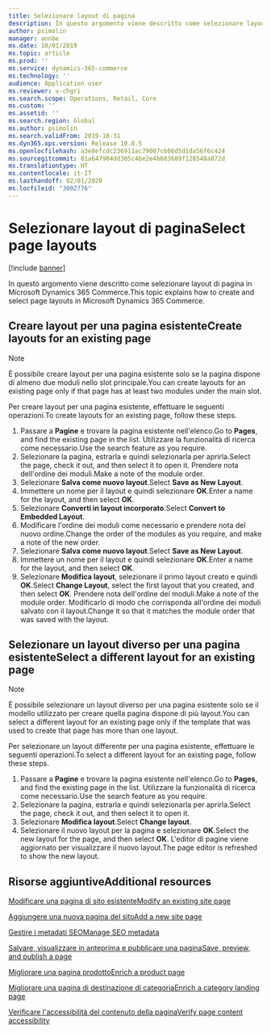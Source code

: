 ```yaml
---
title: Selezionare layout di pagina
description: In questo argomento viene descritto come selezionare layout di pagina in Microsoft Dynamics 365 Commerce.
author: psimolin
manager: annbe
ms.date: 10/01/2019
ms.topic: article
ms.prod: ''
ms.service: dynamics-365-commerce
ms.technology: ''
audience: Application user
ms.reviewer: v-chgri
ms.search.scope: Operations, Retail, Core
ms.custom: ''
ms.assetid: ''
ms.search.region: Global
ms.author: psimolin
ms.search.validFrom: 2019-10-31
ms.dyn365.ops.version: Release 10.0.5
ms.openlocfilehash: a3e8efcdc236911ac79007c606d5d1da56f6c424
ms.sourcegitcommit: 81a647904dd305c4be2e4b683689f128548a872d
ms.translationtype: HT
ms.contentlocale: it-IT
ms.lasthandoff: 02/01/2020
ms.locfileid: "3002776"
---
```

# <a name="select-page-layouts"></a><span data-ttu-id="e0d3e-103">Selezionare layout di pagina</span><span class="sxs-lookup"><span data-stu-id="e0d3e-103">Select page layouts</span></span>


[!include [banner](includes/banner.md)]

<span data-ttu-id="e0d3e-104">In questo argomento viene descritto come selezionare layout di pagina in Microsoft Dynamics 365 Commerce.</span><span class="sxs-lookup"><span data-stu-id="e0d3e-104">This topic explains how to create and select page layouts in Microsoft Dynamics 365 Commerce.</span></span>

## <a name="create-layouts-for-an-existing-page"></a><span data-ttu-id="e0d3e-105">Creare layout per una pagina esistente</span><span class="sxs-lookup"><span data-stu-id="e0d3e-105">Create layouts for an existing page</span></span>

> [!NOTE]
> <span data-ttu-id="e0d3e-106">È possibile creare layout per una pagina esistente solo se la pagina dispone di almeno due moduli nello slot principale.</span><span class="sxs-lookup"><span data-stu-id="e0d3e-106">You can create layouts for an existing page only if that page has at least two modules under the main slot.</span></span>

<span data-ttu-id="e0d3e-107">Per creare layout per una pagina esistente, effettuare le seguenti operazioni.</span><span class="sxs-lookup"><span data-stu-id="e0d3e-107">To create layouts for an existing page, follow these steps.</span></span>

1. <span data-ttu-id="e0d3e-108">Passare a **Pagine** e trovare la pagina esistente nell'elenco.</span><span class="sxs-lookup"><span data-stu-id="e0d3e-108">Go to **Pages**, and find the existing page in the list.</span></span> <span data-ttu-id="e0d3e-109">Utilizzare la funzionalità di ricerca come necessario.</span><span class="sxs-lookup"><span data-stu-id="e0d3e-109">Use the search feature as you require.</span></span>
1. <span data-ttu-id="e0d3e-110">Selezionare la pagina, estrarla e quindi selezionarla per aprirla.</span><span class="sxs-lookup"><span data-stu-id="e0d3e-110">Select the page, check it out, and then select it to open it.</span></span> <span data-ttu-id="e0d3e-111">Prendere nota dell'ordine dei moduli.</span><span class="sxs-lookup"><span data-stu-id="e0d3e-111">Make a note of the module order.</span></span>
1. <span data-ttu-id="e0d3e-112">Selezionare **Salva come nuovo layout**.</span><span class="sxs-lookup"><span data-stu-id="e0d3e-112">Select **Save as New Layout**.</span></span>
1. <span data-ttu-id="e0d3e-113">Immettere un nome per il layout e quindi selezionare **OK**.</span><span class="sxs-lookup"><span data-stu-id="e0d3e-113">Enter a name for the layout, and then select **OK**.</span></span>
1. <span data-ttu-id="e0d3e-114">Selezionare **Converti in layout incorporato**.</span><span class="sxs-lookup"><span data-stu-id="e0d3e-114">Select **Convert to Embedded Layout**.</span></span>
1. <span data-ttu-id="e0d3e-115">Modificare l'ordine dei moduli come necessario e prendere nota del nuovo ordine.</span><span class="sxs-lookup"><span data-stu-id="e0d3e-115">Change the order of the modules as you require, and make a note of the new order.</span></span>
1. <span data-ttu-id="e0d3e-116">Selezionare **Salva come nuovo layout**.</span><span class="sxs-lookup"><span data-stu-id="e0d3e-116">Select **Save as New Layout**.</span></span>
1. <span data-ttu-id="e0d3e-117">Immettere un nome per il layout e quindi selezionare **OK**.</span><span class="sxs-lookup"><span data-stu-id="e0d3e-117">Enter a name for the layout, and then select **OK**.</span></span>
1. <span data-ttu-id="e0d3e-118">Selezionare **Modifica layout**, selezionare il primo layout creato e quindi **OK**.</span><span class="sxs-lookup"><span data-stu-id="e0d3e-118">Select **Change Layout**, select the first layout that you created, and then select **OK**.</span></span> <span data-ttu-id="e0d3e-119">Prendere nota dell'ordine dei moduli.</span><span class="sxs-lookup"><span data-stu-id="e0d3e-119">Make a note of the module order.</span></span> <span data-ttu-id="e0d3e-120">Modificarlo di modo che corrisponda all'ordine dei moduli salvato con il layout.</span><span class="sxs-lookup"><span data-stu-id="e0d3e-120">Change it so that it matches the module order that was saved with the layout.</span></span>

## <a name="select-a-different-layout-for-an-existing-page"></a><span data-ttu-id="e0d3e-121">Selezionare un layout diverso per una pagina esistente</span><span class="sxs-lookup"><span data-stu-id="e0d3e-121">Select a different layout for an existing page</span></span>

> [!NOTE]
> <span data-ttu-id="e0d3e-122">È possibile selezionare un layout diverso per una pagina esistente solo se il modello utilizzato per creare quella pagina dispone di più layout.</span><span class="sxs-lookup"><span data-stu-id="e0d3e-122">You can select a different layout for an existing page only if the template that was used to create that page has more than one layout.</span></span>

<span data-ttu-id="e0d3e-123">Per selezionare un layout differente per una pagina esistente, effettuare le seguenti operazioni.</span><span class="sxs-lookup"><span data-stu-id="e0d3e-123">To select a different layout for an existing page, follow these steps.</span></span>

1. <span data-ttu-id="e0d3e-124">Passare a **Pagine** e trovare la pagina esistente nell'elenco.</span><span class="sxs-lookup"><span data-stu-id="e0d3e-124">Go to **Pages**, and find the existing page in the list.</span></span> <span data-ttu-id="e0d3e-125">Utilizzare la funzionalità di ricerca come necessario.</span><span class="sxs-lookup"><span data-stu-id="e0d3e-125">Use the search feature as you require.</span></span>
1. <span data-ttu-id="e0d3e-126">Selezionare la pagina, estrarla e quindi selezionarla per aprirla.</span><span class="sxs-lookup"><span data-stu-id="e0d3e-126">Select the page, check it out, and then select it to open it.</span></span>
1. <span data-ttu-id="e0d3e-127">Selezionare **Modifica layout**.</span><span class="sxs-lookup"><span data-stu-id="e0d3e-127">Select **Change layout**.</span></span>
1. <span data-ttu-id="e0d3e-128">Selezionare il nuovo layout per la pagina e selezionare **OK**.</span><span class="sxs-lookup"><span data-stu-id="e0d3e-128">Select the new layout for the page, and then select **OK**.</span></span> <span data-ttu-id="e0d3e-129">L'editor di pagine viene aggiornato per visualizzare il nuovo layout.</span><span class="sxs-lookup"><span data-stu-id="e0d3e-129">The page editor is refreshed to show the new layout.</span></span>

## <a name="additional-resources"></a><span data-ttu-id="e0d3e-130">Risorse aggiuntive</span><span class="sxs-lookup"><span data-stu-id="e0d3e-130">Additional resources</span></span>

[<span data-ttu-id="e0d3e-131">Modificare una pagina di sito esistente</span><span class="sxs-lookup"><span data-stu-id="e0d3e-131">Modify an existing site page</span></span>](modify-existing-page.md)

[<span data-ttu-id="e0d3e-132">Aggiungere una nuova pagina del sito</span><span class="sxs-lookup"><span data-stu-id="e0d3e-132">Add a new site page</span></span>](add-new-page.md)

[<span data-ttu-id="e0d3e-133">Gestire i metadati SEO</span><span class="sxs-lookup"><span data-stu-id="e0d3e-133">Manage SEO metadata</span></span>](manage-seo-metadata.md)

[<span data-ttu-id="e0d3e-134">Salvare, visualizzare in anteprima e pubblicare una pagina</span><span class="sxs-lookup"><span data-stu-id="e0d3e-134">Save, preview, and publish a page</span></span>](save-preview-publish-page.md)

[<span data-ttu-id="e0d3e-135">Migliorare una pagina prodotto</span><span class="sxs-lookup"><span data-stu-id="e0d3e-135">Enrich a product page</span></span>](enrich-product-page.md)

[<span data-ttu-id="e0d3e-136">Migliorare una pagina di destinazione di categoria</span><span class="sxs-lookup"><span data-stu-id="e0d3e-136">Enrich a category landing page</span></span>](enrich-category-page.md)

[<span data-ttu-id="e0d3e-137">Verificare l'accessibilità del contenuto della pagina</span><span class="sxs-lookup"><span data-stu-id="e0d3e-137">Verify page content accessibility</span></span>](verify-accessibility.md)

